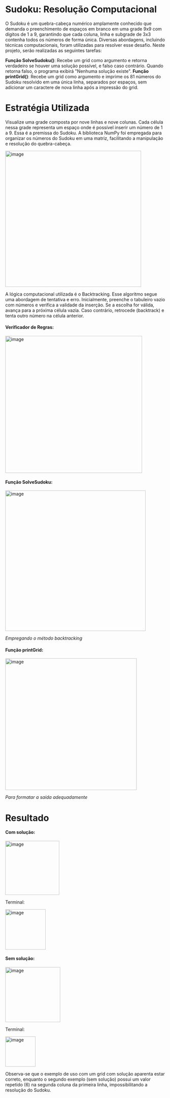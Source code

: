 # Sudoku: Resolução Computacional 
O Sudoku é um quebra-cabeça numérico amplamente conhecido que demanda o preenchimento de espaços em branco em uma grade 9x9 com dígitos de 1 a 9, garantindo que cada coluna, linha e subgrade de 3x3 contenha todos os números de forma única. Diversas abordagens, incluindo técnicas computacionais, foram utilizadas para resolver esse desafio. Neste projeto, serão realizadas as seguintes tarefas:

**Função SolveSudoku()**: Recebe um grid como argumento e retorna verdadeiro se houver uma solução possível, e falso caso contrário. Quando retorna falso, o programa exibirá "Nenhuma solução existe".
**Função printGrid()**: Recebe um grid como argumento e imprime os 81 números do Sudoku resolvido em uma única linha, separados por espaços, sem adicionar um caractere de nova linha após a impressão do grid.

# Estratégia Utilizada

Visualize uma grade composta por nove linhas e nove colunas. Cada célula nessa grade representa um espaço onde é possível inserir um número de 1 a 9. Essa é a premissa do Sudoku. A biblioteca NumPy foi empregada para organizar os números do Sudoku em uma matriz, facilitando a manipulação e resolução do quebra-cabeça.

<img width="428" alt="image" src="https://github.com/mayumi1982/sudoku/assets/70608757/811ee15c-7254-4a96-8ea7-35ed249b6109">

A lógica computacional utilizada é o Backtracking. Esse algoritmo segue uma abordagem de tentativa e erro. Inicialmente, preenche o tabuleiro vazio com números e verifica a validade da inserção. Se a escolha for válida, avança para a próxima célula vazia. Caso contrário, retrocede (backtrack) e tenta outro número na célula anterior.

#### Verificador de Regras:

<img width="431" alt="image" src="https://github.com/mayumi1982/sudoku/assets/70608757/2fff3a81-657d-4e17-99a9-1270a85e6710">

#### Função SolveSudoku:

<img width="442" alt="image" src="https://github.com/mayumi1982/sudoku/assets/70608757/e881c362-8a36-4ec1-ae97-335b21724951">

_Empregando o método backtracking_

#### Função printGrid:

<img width="414" alt="image" src="https://github.com/mayumi1982/sudoku/assets/70608757/946f995c-4b4f-47db-9ee9-bf0a6932e0fd">

_Para formatar a saída adequadamente_

# Resultado

#### Com solução:

<img width="170" alt="image" src="https://github.com/mayumi1982/sudoku/assets/70608757/86f59bf6-649a-4758-a6eb-ec147f465e0b">

Terminal:

<img width="127" alt="image" src="https://github.com/mayumi1982/sudoku/assets/70608757/123bc3df-2379-48b8-a164-601bd401f893">

#### Sem solução: 

<img width="173" alt="image" src="https://github.com/mayumi1982/sudoku/assets/70608757/dce7fcaf-1946-46a9-ba5d-b217b264a747">

Terminal:

<img width="95" alt="image" src="https://github.com/mayumi1982/sudoku/assets/70608757/55737c14-5ff8-4448-86c8-6237c671441f">

Observa-se que o exemplo de uso com um grid com solução aparenta estar correto, enquanto o segundo exemplo (sem solução) possui um valor repetido (6) na segunda coluna da primeira linha, impossibilitando a resolução do Sudoku.


